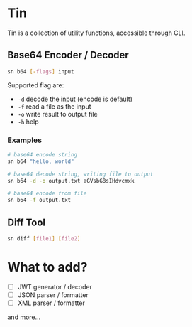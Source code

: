 # Tin
Tin is a collection of utility functions, accessible through CLI.

## Base64 Encoder / Decoder
```bash
sn b64 [-flags] input
```

Supported flag are:
- `-d` decode the input (encode is default)
- `-f` read a file as the input
- `-o` write result to output file
- `-h` help

### Examples
```bash
# base64 encode string
sn b64 "hello, world"

# base64 decode string, writing file to output
sn b64 -d -o output.txt aGVsbG8sIHdvcmxk

# base64 encode from file
sn b64 -f output.txt
```

## Diff Tool
```bash
sn diff [file1] [file2]
```


# What to add?
- [ ] JWT generator / decoder
- [ ] JSON parser / formatter
- [ ] XML parser / formatter

and more...